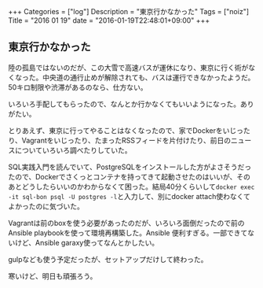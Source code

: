 +++
Categories = ["log"]
Description = "東京行かなかった"
Tags = ["noiz"]
Title = "2016 01 19"
date = "2016-01-19T22:48:01+09:00"
+++

## 東京行かなかった
陸の孤島ではないのだが、この大雪で高速バスが運休になり、東京に行く術がなくなった。中央道の通行止めが解除されても、バスは運行できなかったようだ。50キロ制限や渋滞があるのなら、仕方ない。

いろいろ手配してもらったので、なんとか行かなくてもいいようになった。ありがたい。

とりあえず、東京に行ってやることはなくなったので、家でDockerをいじったり、Vagrantをいじったり、たまったRSSフィードを片付けたり、前日のニュースについていろいろ調べたりしていた。

SQL実践入門を読んでいて、PostgreSQLをインストールした方がよさそうだったので、Dockerでさくっとコンテナを持ってきて起動させたのはいいが、そのあとどうしたらいいのかわからなくて困った。結局40分くらいして`docker exec -it sql-bon psql -U postgres -l`と入力して、別にdocker attach使わなくてよかったのに気づいた。

Vagrantは前のboxを使う必要があったのだが、いろいろ面倒だったので前のAnsible playbookを使って環境再構築した。Ansible 便利すぎる。一部できてないけど、Ansible garaxy使ってなんとかしたい。

gulpなども使う予定だったが、セットアップだけして終わった。

寒いけど、明日も頑張ろう。